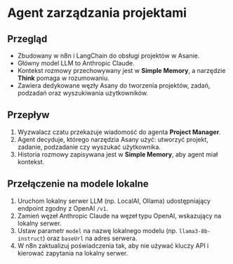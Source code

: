 # Agent zarządzania projektami

## Przegląd
- Zbudowany w n8n i LangChain do obsługi projektów w Asanie.
- Główny model LLM to Anthropic Claude.
- Kontekst rozmowy przechowywany jest w **Simple Memory**, a narzędzie **Think** pomaga w rozumowaniu.
- Zawiera dedykowane węzły Asany do tworzenia projektów, zadań, podzadań oraz wyszukiwania użytkowników.

## Przepływ
1. Wyzwalacz czatu przekazuje wiadomość do agenta **Project Manager**.
2. Agent decyduje, którego narzędzia Asany użyć: utworzyć projekt, zadanie, podzadanie czy wyszukać użytkownika.
3. Historia rozmowy zapisywana jest w **Simple Memory**, aby agent miał kontekst.

## Przełączenie na modele lokalne
1. Uruchom lokalny serwer LLM (np. LocalAI, Ollama) udostępniający endpoint zgodny z OpenAI `/v1`.
2. Zamień węzeł Anthropic Claude na węzeł typu OpenAI, wskazujący na lokalny serwer.
3. Ustaw parametr `model` na nazwę lokalnego modelu (np. `llama3-8b-instruct`) oraz `baseUrl` na adres serwera.
4. W n8n zaktualizuj poświadczenia tak, aby nie używać kluczy API i kierować zapytania na lokalny serwer.
